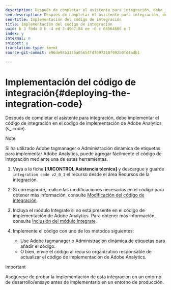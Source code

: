 ```yaml
---
description: Después de completar el asistente para integración, debe implementar el código de integración en el código de implementación de Adobe Analytics (s_ code).
seo-description: Después de completar el asistente para integración, debe implementar el código de integración en el código de implementación de Adobe Analytics (s_ code).
seo-title: Implementación del código de integración
title: Implementación del código de integración
uuid: b 3 fbda 0 b -4 ed 3-4967-84 ee -6 c 66564606 e 7
index: y
internal: n
snippet: y
translation-type: tm+mt
source-git-commit: e96de98b3176a05654fdf697210f992b0fd4adb1

---
```



# Implementación del código de integración{#deploying-the-integration-code}

Después de completar el asistente para integración, debe implementar el código de integración en el código de implementación de Adobe Analytics (s_ code).

>[!NOTE]
>
>Si ha utilizado Adobe tagmanager o Administración dinámica de etiquetas para implementar Adobe Analytics, puede agregar fácilmente el código de integración mediante una de estas herramientas.

1. Vaya a la ficha **[!UICONTROL Asistencia técnica]** y descargue y guarde `integration code v2_0_1` el recurso desde el área Recursos de la integración.

1. Si corresponde, realice las modificaciones necesarias en el código para obtener más información, consulte [Modificación del código de integración](../../demandbase-home/demandbase-deploying/demandbase-deploying-integration-code.md#concept-2e9e56282c9940d78e879aa45f70d855).
1. Incluya el módulo Integrate si no está presente en el código de implementación de Adobe Analytics. Para obtener más información, consulte [Inclusión del módulo Integrate](../../demandbase-home/demandbase-deploying/demandbase-including-integrate-module.md#concept-2cc81dff010a4da89b097a59476f8b6e).
1. Implemente el código con uno de los métodos siguientes:

   * Use Adobe tagmanager o Administración dinámica de etiquetas para añadir el código.
   * O bien, envíe el código al recurso organizativo responsable de actualizar el código de implementación de Adobe Analytics.

>[!IMPORTANT]
>
>Asegúrese de probar la implementación de esta integración en un entorno de desarrollo/ensayo antes de implementarlo en un entorno de producción.

